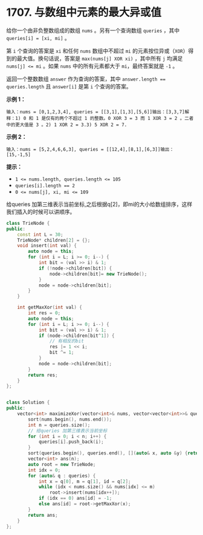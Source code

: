 # 1707. 与数组中元素的最大异或值

给你一个由非负整数组成的数组 `nums` 。另有一个查询数组 `queries` ，其中 `queries[i] = [xi, mi]` 。

第 `i` 个查询的答案是 `xi` 和任何 `nums` 数组中不超过 `mi` 的元素按位异或（`XOR`）得到的最大值。换句话说，答案是 `max(nums[j] XOR xi)` ，其中所有 `j` 均满足 `nums[j] <= mi` 。如果 `nums` 中的所有元素都大于 `mi`，最终答案就是 `-1` 。

返回一个整数数组 `answer` 作为查询的答案，其中 `answer.length == queries.length` 且 `answer[i]` 是第 `i` 个查询的答案。

**示例 1：**

```
输入：nums = [0,1,2,3,4], queries = [[3,1],[1,3],[5,6]]输出：[3,3,7]解释：1) 0 和 1 是仅有的两个不超过 1 的整数。0 XOR 3 = 3 而 1 XOR 3 = 2 。二者中的更大值是 3 。2) 1 XOR 2 = 3.3) 5 XOR 2 = 7.
```

**示例 2：**

```
输入：nums = [5,2,4,6,6,3], queries = [[12,4],[8,1],[6,3]]输出：[15,-1,5]
```

**提示：**

* `1 <= nums.length, queries.length <= 105`
* `queries[i].length == 2`
* `0 <= nums[j], xi, mi <= 109`

给queries 加第三维表示当前坐标,之后根据q\[2]，即mi的大小给数组排序，这样我们插入的时候可以讲顺序。

```cpp
class TrieNode {
public:
    const int L = 30;
    TrieNode* children[2] = {};
    void insert(int val) {
        auto node = this;
        for (int i = L; i >= 0; i--) {
            int bit = (val >> i) & 1;
            if (!node->children[bit]) {
                node->children[bit]= new TrieNode();
            }
            node = node->children[bit];
        }
    }

    int getMaxXor(int val) {
        int res = 0;
        auto node = this;
        for (int i = L; i >= 0; i--) {
            int bit = (val >> i) & 1;
            if (node->children[bit^1]) {
                // 有相反的bit
                res |= 1 << i;
                bit ^= 1;
            }
            node = node->children[bit];
        }
        return res;
    }
};


class Solution {
public:
    vector<int> maximizeXor(vector<int>& nums, vector<vector<int>>& queries) {
        sort(nums.begin(), nums.end());
        int n = queries.size();
        // 给queries 加第三维表示当前坐标
        for (int i = 0; i < n; i++) {
            queries[i].push_back(i);
        }
        sort(queries.begin(), queries.end(), [](auto& x, auto &y) {return x[1] < y[1];});
        vector<int> ans(n);
        auto root = new TrieNode;
        int idx = 0;
        for (auto& q : queries) {
            int x = q[0], m = q[1], id = q[2];
            while (idx < nums.size() && nums[idx] <= m) 
                root->insert(nums[idx++]);
            if (idx == 0) ans[id] = -1;
            else ans[id] = root->getMaxXor(x);
        }
        return ans;
    }
};
```

